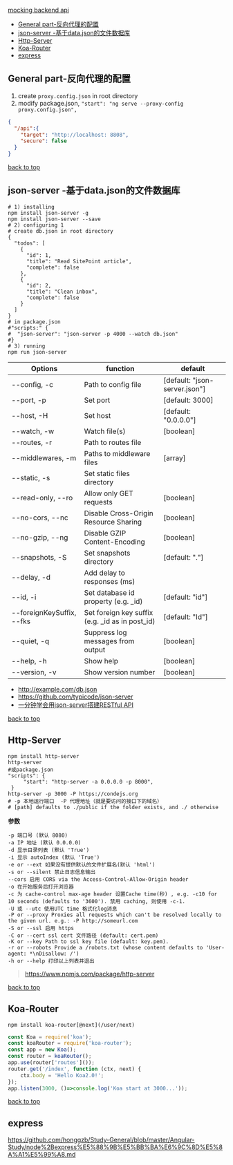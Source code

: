 [mocking backend api](#top)

- [General part-反向代理的配置](#general-part-%E5%8F%8D%E5%90%91%E4%BB%A3%E7%90%86%E7%9A%84%E9%85%8D%E7%BD%AE)
- [json-server -基于data.json的文件数据库](#json-server--%E5%9F%BA%E4%BA%8Edatajson%E7%9A%84%E6%96%87%E4%BB%B6%E6%95%B0%E6%8D%AE%E5%BA%93)
- [Http-Server](#http-server)
- [Koa-Router](#koa-router)
- [express](#express)

## General part-反向代理的配置

1. create `proxy.config.json` in root directory
2. modify package.json, `"start": "ng serve --proxy-config proxy.config.json",`

```json
{
  "/api":{
    "target": "http://localhost: 8808",
    "secure": false
  }
}
```

[back to top](#top)

## json-server -基于data.json的文件数据库

```shell
# 1) installing
npm install json-server -g
npm install json-server --save
# 2) configuring 1
# create db.json in root directory
{
  "todos": [
    {
      "id": 1,
      "title": "Read SitePoint article",
      "complete": false
    },
    {
      "id": 2,
      "title": "Clean inbox",
      "complete": false
    }
  ]
}
# in package.json
#"scripts:" {
#  "json-server": "json-server -p 4000 --watch db.json"
#}
# 3) running
npm run json-server
```

Options|function|default
---|---|---
--config, -c|               Path to config file |   [default: "json-server.json"]
  --port, -p|                  Set port      |                       [default: 3000]
  --host, -H |                 Set host    |                   [default: "0.0.0.0"]
  --watch, -w|                 Watch file(s)  |                            [boolean]
  --routes, -r |               Path to routes file| 
  --middlewares, -m |          Paths to middleware files  |                 [array]
  --static, -s|                Set static files directory| 
  --read-only, --ro  |         Allow only GET requests     |               [boolean]
  --no-cors, --nc |            Disable Cross-Origin Resource Sharing |     [boolean]
  --no-gzip, --ng  |           Disable GZIP Content-Encoding  |            [boolean]
  --snapshots, -S  |           Set snapshots directory    |           [default: "."]
  --delay, -d  |               Add delay to responses (ms)| 
  --id, -i |                   Set database id property (e.g. _id)|  [default: "id"]
  --foreignKeySuffix, --fks|   Set foreign key suffix (e.g. _id as in post_id)| [default: "Id"]
  --quiet, -q   |              Suppress log messages from output   |       [boolean]
  --help, -h        |          Show help          |                        [boolean]
  --version, -v    |           Show version number  |                      [boolean]

- http://example.com/db.json
- https://github.com/typicode/json-server
- [一分钟学会用json-server搭建RESTful API](http://www.ngfans.net/topic/129/post)

[back to top](#top)

## Http-Server

```shell
npm install http-server
http-server
#或package.json
"scripts": {
     "start": "http-server -a 0.0.0.0 -p 8000",
 }
http-server -p 3000 -P https://condejs.org
# -p 本地运行端口  -P 代理地址（就是要访问的接口下的域名）
# [path] defaults to ./public if the folder exists, and ./ otherwise
```

**参数**

```
-p 端口号 (默认 8080)
-a IP 地址 (默认 0.0.0.0)
-d 显示目录列表 (默认 'True')
-i 显示 autoIndex (默认 'True')
-e or --ext 如果没有提供默认的文件扩展名(默认 'html')
-s or --silent 禁止日志信息输出
--cors 启用 CORS via the Access-Control-Allow-Origin header
-o 在开始服务后打开浏览器
-c 为 cache-control max-age header 设置Cache time(秒) , e.g. -c10 for 10 seconds (defaults to '3600'). 禁用 caching, 则使用 -c-1.
-U 或 --utc 使用UTC time 格式化log消息
-P or --proxy Proxies all requests which can't be resolved locally to the given url. e.g.: -P http://someurl.com
-S or --ssl 启用 https
-C or --cert ssl cert 文件路径 (default: cert.pem)
-K or --key Path to ssl key file (default: key.pem).
-r or --robots Provide a /robots.txt (whose content defaults to 'User-agent: *\nDisallow: /')
-h or --help 打印以上列表并退出
```

> https://www.npmjs.com/package/http-server

[back to top](#top)

## Koa-Router

`npm install koa-router[@next](/user/next)`

```javascript
const Koa = require('koa');
const koaRouter = require('koa-router');
const app = new Koa();
const router = koaRouter();
app.use(router['routes']());
router.get('/index', function (ctx, next) {
	ctx.body = 'Hello Koa2.0!';
});
app.listen(3000, ()=>console.log('Koa start at 3000...'));
```

[back to top](#top)

## express

https://github.com/honggzb/Study-General/blob/master/Angular-Study/node%2Bexpress%E5%88%9B%E5%BB%BA%E6%9C%8D%E5%8A%A1%E5%99%A8.md
